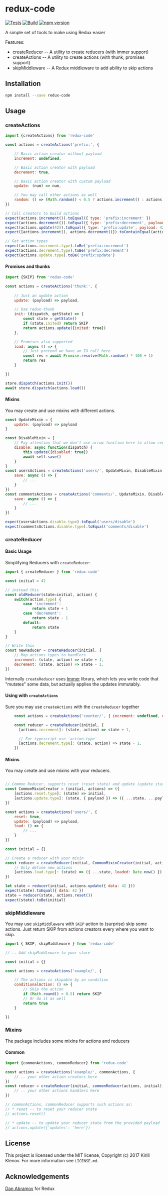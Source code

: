 # redux-code

[![Tests](https://github.com/klen/redux-code/actions/workflows/test.yml/badge.svg)](https://github.com/klen/redux-code/actions/workflows/test.yml)
[![Build](https://github.com/klen/redux-code/actions/workflows/build.yml/badge.svg)](https://github.com/klen/redux-code/actions/workflows/build.yml)
[![npm version](https://badge.fury.io/js/redux-code.svg)](https://badge.fury.io/js/redux-code)

A simple set of tools to make using Redux easier

Features:

* createReducer -- A utility to create reducers (with immer support)
* createActions -- A utility to create actions (with thunk, promises support)
* skipMiddleware -- A Redux middleware to add ability to skip actions

## Installation

```bash
npm install --save redux-code
```

## Usage

### createActions

```javascript
import {createActions} from 'redux-code'

const actions = createActions('prefix:', {

    // Basic action creator without payload
    increment: undefined,

    // Basic action creator with payload
    decrement: true,

    // Basic action creator with custom payload
    update: (num) => num,

    // You may call other actions as well
    random: () => (Math.random() < 0.5 ? actions.increment() : actions.decrement()),
})

// Call creators to build actions
expect(actions.increment()).toEqual({ type: 'prefix:increment' })
expect(actions.decrement()).toEqual({ type: 'prefix:decrement', payload: true })
expect(actions.update(42)).toEqual({ type: 'prefix:update', payload: 42 })
expect([actions.increment(), actions.decrement()]).toContainEqual(actions.random())

// Get action types
expect(actions.increment.type).toBe('prefix:increment')
expect(actions.decrement.type).toBe('prefix:decrement')
expect(actions.update.type).toBe('prefix:update')

```

#### Promises and thunks

```javascript
import {SKIP} from 'redux-code'

const actions = createActions('thunk:', {
    
    // Just an update action
    update: (payload) => payload,

    // Use redux-thunk
    init: (dispatch, getState) => {
        const state = getState()
        if (state.inited) return SKIP
        return actions.update({inited: true})
    },

    // Promises also supported
    load: async () => {
        // Just pretend we have an IO call here
        const res = await Promise.resolve(Math.random() * 100 + 1)
        return res
    }

})

store.dispatch(actions.init())
await store.dispatch(actions.load())
```

#### Mixins

You may create and use mixins with different actions.

```javascript
const UpdateMixin = {
    update: (payload) => payload
}

const DisableMixin = {
    // Pay attention that we don't use arrow function here to allow redux-code bind this to a created actions
    disable: async function(dispatch) {
        this.update({disabled: true})
        await self.save()
    }
}
const usersActions = createActions('users/', UpdateMixin, DisableMixin, {
    save: async () => {
        // ...
    }
})
const commentsActions = createActions('comments/', UpdateMixin, DisableMixin, {
    save: async () => {
        // ...
    }
})

expect(usersActions.disable.type).toEqual('users/disable')
expect(commentsActions.disable.type).toEqual('comments/disable')
```

### createReducer

#### Basic Usage

Simplifying Reducers with `createReducer`:

```javascript
import { createReducer } from 'redux-code'

const initial = 42

// instead this
const oldReducer(state=initial, action) {
    switch(action.type) {
        case 'increment':
            return state + 1
        case 'decrement':
            return state - 1
        default:
            return state
    }
}

// Write this
const newReducer = createReducer(initial, {
    // Map actions types to handlers
    increment: (state, action) => state + 1,
    decrement: (state, action) => state - 1,
})

```

Internally `createReducer` uses [Immer](https://github.com/mweststrate/immer)
library, which lets you write code that "mutates" some data, but actually
applies the updates immutably.

#### Using with `createActions`

Sure you may use `createActions` with the `createReducer` together

```javascript
    const actions = createActions('counter/', { increment: undefined, decrement: undefined })

    const reducer = createReducer(initial, {
      [actions.increment]: (state, action) => state + 1,

      // For typescript use `action.type`
      [actions.decrement.type]: (state, action) => state - 1,
    })
```

#### Mixins

You may create and use mixins with your reducers.

```javascript

// Common Reducer, supports reset (reset state) and update (update state with the given payload) actions
const CommonMixinCreator = (initial, actions) => ({
    [actions.reset.type]: (state) => initial,
    [actions.update.type]: (state, { payload }) => ({ ...state, ...payload }),
})

const actions = createActions('users/', {
    reset: true,
    update: (payload) => payload,
    load: () => {
        // ...
    }
})

const initial = {}

// Create a reducer with your mixin
const reducer = createReducer(initial, CommonMixinCreator(initial, actions), {
    // Only define new actions
    [actions.load.type]: (state) => ({ ...state, loaded: Date.now() }),
})

let state = reducer(initial, actions.update({ data: 42 }))
expect(state).toEqual({ data: 42 })
state = reducer(state, actions.reset())
expect(state).toBe(initial)

```

### skipMiddleware

You may use `skipMiddleware` with `SKIP` action to (surprise) skip some actions.
Just return SKIP from actions creators every where you want to skip.

```javascript
import { SKIP, skipMiddleware } from 'redux-code'

// .. Add skipMiddleware to your store

const initial = {}

const actions = createActions('example/', {

    // The actions is skipable by an condition
    conditionalAction: () => {
        // Skip the action
        if (Math.round() < 0.5) return SKIP
        // Or do it as well
        return true
    }

})
```

### Mixins

The package includes some mixins for actions and reducers

#### Common
```javascript
import {commonActions, commonReducer} from 'redux-code'

const actions = createActions('example/', commonActions, {
    // .. your other action creators here
})
const reducer = createReducer(initial, commonReducer(actions, initial), {
    // .. your other actions handlers here
})

// commonActions, commonReducer supports such actions as:
// * reset -- to reset your reducer state
// actions.reset()

// * update -- to update your reducer state from the provided payload
// actions.update({'updates': 'here'})
```

## License

This project is licensed under the MIT license, Copyright (c) 2017 Kirill Klenov. For more information see `LICENSE.md`.

## Acknowledgements

[Dan Abramov](https://github.com/gaearon) for Redux


